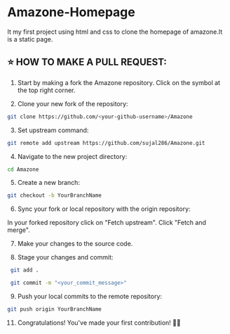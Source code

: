 
# Amazone-Homepage

It my first project using html and css to clone the homepage of amazone.It is a static page.



## ⭐ HOW TO MAKE A PULL REQUEST:

1. Start by making a fork the Amazone repository. Click on the  symbol at the top right corner.

2. Clone your new fork of the repository:

```bash
git clone https://github.com/<your-github-username>/Amazone
```
3. Set upstream command:

```bash
git remote add upstream https://github.com/sujal286/Amazone.git
```

4. Navigate to the new project directory:

```bash
cd Amazone
```

5. Create a new branch:

```bash
git checkout -b YourBranchName
```
6. Sync your fork or local repository with the origin repository:

In your forked repository click on "Fetch upstream".
Click "Fetch and merge".

7. Make your changes to the source code.

8. Stage your changes and commit:

```bash
 git add .
 ```
 ```bash
  git commit -m "<your_commit_message>"
  ```
  9. Push your local commits to the remote repository:

  ```bash
  git push origin YourBranchName
  ```

  11. Congratulations! You've made your first contribution! 🙌🏼

    
